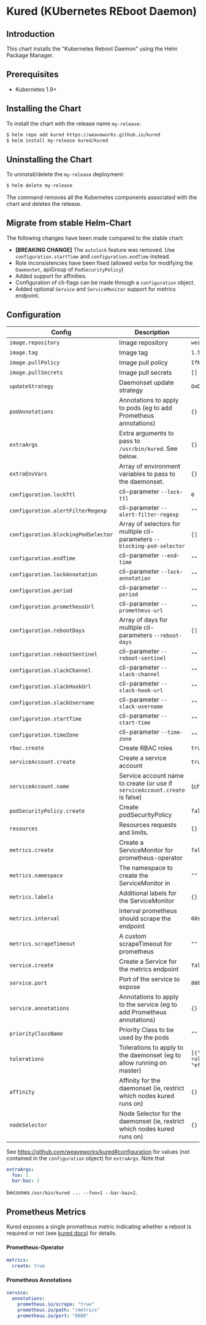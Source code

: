 # Kured (KUbernetes REboot Daemon)

## Introduction
This chart installs the "Kubernetes Reboot Daemon" using the Helm Package Manager.

## Prerequisites
- Kubernetes 1.9+

## Installing the Chart
To install the chart with the release name `my-release`:
```bash
$ helm repo add kured https://weaveworks.github.io/kured
$ helm install my-release kured/kured
```

## Uninstalling the Chart
To uninstall/delete the `my-release` deployment:
```bash
$ helm delete my-release
```

The command removes all the Kubernetes components associated with the chart and deletes the release.


## Migrate from stable Helm-Chart
The following changes have been made compared to the stable chart:
- **[BREAKING CHANGE]** The `autolock` feature was removed. Use `configuration.startTime` and `configuration.endTime` instead.
- Role inconsistencies have been fixed (allowed verbs for modifying the `DaemonSet`, apiGroup of `PodSecurityPolicy`)
- Added support for affinities.
- Configuration of cli-flags can be made through a `configuration` object.
- Added optional `Service` and `ServiceMonitor` support for metrics endpoint.


## Configuration

| Config                  | Description                                                                 | Default                    |
| ------                  | -----------                                                                 | -------                    |
| `image.repository`      | Image repository                                                            | `weaveworks/kured` |
| `image.tag`             | Image tag                                                                   | `1.5.1`                    |
| `image.pullPolicy`      | Image pull policy                                                           | `IfNotPresent`             |
| `image.pullSecrets`     | Image pull secrets                                                          | `[]`                       |
| `updateStrategy`        | Daemonset update strategy                                                   | `OnDelete`                 |
| `podAnnotations`        | Annotations to apply to pods (eg to add Prometheus annotations)             | `{}`                       |
| `extraArgs`             | Extra arguments to pass to `/usr/bin/kured`. See below.                     | `{}`                       |
| `extraEnvVars`          | Array of environment variables to pass to the daemonset.                    | `{}`                       |
| `configuration.lockTtl` | cli-parameter `--lock-ttl`                                                  | `0`                       |
| `configuration.alertFilterRegexp` | cli-parameter `--alert-filter-regexp`                             | `""`                       |
| `configuration.blockingPodSelector` | Array of selectors for multiple cli-parameters `--blocking-pod-selector` | `[]`             |
| `configuration.endTime` | cli-parameter `--end-time`                                                  | `""`                      |
| `configuration.lockAnnotation` | cli-parameter `--lock-annotation`                                    | `""`                      |
| `configuration.period` | cli-parameter `--period`                                                     | `""`                      |
| `configuration.prometheusUrl` | cli-parameter `--prometheus-url`                                      | `""`                      |
| `configuration.rebootDays` | Array of days for multiple cli-parameters `--reboot-days`                | `[]`                      |
| `configuration.rebootSentinel` | cli-parameter `--reboot-sentinel`                                    | `""`                      |
| `configuration.slackChannel` | cli-parameter `--slack-channel`                                        | `""`                      |
| `configuration.slackHookUrl` | cli-parameter `--slack-hook-url`                                       | `""`                      |
| `configuration.slackUsername` | cli-parameter `--slack-username`                                      | `""`                      |
| `configuration.startTime` | cli-parameter `--start-time`                                              | `""`                      |
| `configuration.timeZone` | cli-parameter `--time-zone`                                                | `""`                      |
| `rbac.create`           | Create RBAC roles                                                           | `true`                     |
| `serviceAccount.create` | Create a service account                                                    | `true`                     |
| `serviceAccount.name`   | Service account name to create (or use if `serviceAccount.create` is false) | (chart fullname)           |
| `podSecurityPolicy.create` | Create podSecurityPolicy                                                 | `false`                     |
| `resources`             | Resources requests and limits.                                              | `{}`                       |
| `metrics.create`        | Create a ServiceMonitor for prometheus-operator                             | `false`                    |
| `metrics.namespace`     | The namespace to create the ServiceMonitor in                               | `""`                    |
| `metrics.labels`        | Additional labels for the ServiceMonitor                                    | `{}`                    |
| `metrics.interval`      | Interval prometheus should scrape the endpoint                              | `60s`                   |
| `metrics.scrapeTimeout` | A custom scrapeTimeout for prometheus                                       | `""`                    |
| `service.create`        | Create a Service for the metrics endpoint                                   | `false`                    |
| `service.port`          | Port of the service to expose                                               | `8080`                     |
| `service.annotations`   | Annotations to apply to the service (eg to add Prometheus annotations)      | `{}`                       |
| `priorityClassName`     | Priority Class to be used by the pods                                       | `""`                       |
| `tolerations`           | Tolerations to apply to the daemonset (eg to allow running on master)       | `[{"key": "node-role.kubernetes.io/master", "effect": "NoSchedule"}]`|
| `affinity`              | Affinity for the daemonset (ie, restrict which nodes kured runs on)         | `{}`                       |
| `nodeSelector`          | Node Selector for the daemonset (ie, restrict which nodes kured runs on)    | `{}`                       |

See https://github.com/weaveworks/kured#configuration for values (not contained in the `configuration` object) for `extraArgs`. Note that
```yaml
extraArgs:
  foo: 1
  bar-baz: 2
```
becomes `/usr/bin/kured ... --foo=1 --bar-baz=2`.


## Prometheus Metrics

Kured exposes a single prometheus metric indicating whether a reboot is required or not (see [kured docs](https://github.com/weaveworks/kured#prometheus-metrics)) for details. 

#### Prometheus-Operator

```yaml
metrics:
  create: true
```

#### Prometheus Annotations

```yaml
service:
  annotations:
    prometheus.io/scrape: "true"
    prometheus.io/path: "/metrics"
    prometheus.io/port: "8080"
```

